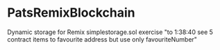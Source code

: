 # PatsRemixBlockchain
Dynamic storage for Remix simplestorage.sol exercise
"to 1:38:40 see 5 contract items to favourite address but use only favouriteNumber" 
